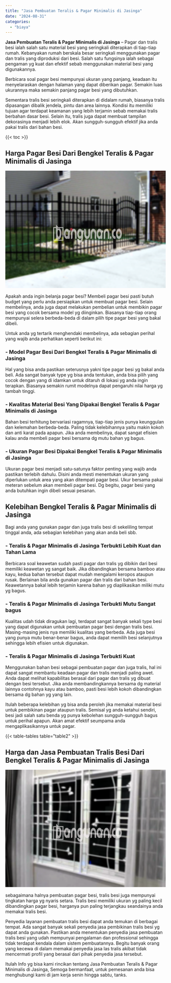```yaml
---
title: "Jasa Pembuatan Teralis & Pagar Minimalis di Jasinga"
date: "2024-08-31"
categories: 
  - "biaya"
---
```


**Jasa Pembuatan Teralis & Pagar Minimalis di Jasinga** – Pagar dan tralis besi ialah salah satu material besi yang seringkali diterapkan di tiap-tiap rumah. Kebanyakan rumah berskala besar seringkali menggunakan pagar dan tralis yang diproduksi dari besi. Salah satu fungsinya ialah sebagai pengaman yg kuat dan efektif sebab menggunakan material besi yang digunakannya.

Berbicara soal pagar besi mempunyai ukuran yang panjang, keadaan itu menyelaraskan dengan halaman yang dapat diberikan pagar. Semakin luas ukurannya maka semakin panjang pagar besi yang dibutuhkan.

Sementara tralis besi seringkali diterapkan di didalam rumah, biasanya tralis dipasangan dibalik jendela, pintu dan area lainnya. Kondisi itu memiliki tujuan agar terdapat keamanan yang lebih terjamin sebab memakai tralis berbahan dasar besi. Selain itu, tralis juga dapat membuat tampilan dekorasinya menjadi lebih elok. Akan sungguh-sungguh efektif jika anda pakai tralis dari bahan besi.

{{< toc >}}

## Harga Pagar Besi Dari Bengkel Teralis & Pagar Minimalis di Jasinga

![Jasa Pembuatan Teralis & Pagar Minimalis di Jasinga](/images/pagar-minimalis-murah-67.png)

Apakah anda ingin belanja pagar besi? Membeli pagar besi pasti butuh budget yang perlu anda persiapkan untuk membuat pagar besi. Selain membelinya, anda juga dapat melakukan pembelian untuk membikin pagar besi yang cocok bersama model yg diinginkan. Biasanya tiap-tiap orang mempunyai selera berbeda-beda di dalam pilih tipe pagar besi yang bakal dibeli.

Untuk anda yg tertarik menghendaki membelinya, ada sebagian perihal yang wajib anda perhatikan seperti berikut ini:
### \- Model Pagar Besi Dari Bengkel Teralis & Pagar Minimalis di Jasinga

Hal yang bisa anda pastikan seterusnya yakni tipe pagar besi yg bakal anda beli. Ada sangat banyak type yg bisa anda tentukan, anda bisa pilih yang cocok dengan yang di idamkan untuk ditaruh di lokasi yg anda ingin terapkan. Biasanya semakin rumit modelnya dapat pengaruhi nilai harga yg tambah tinggi.

### \- Kwalitas Material Besi Yang Dipakai Bengkel Teralis & Pagar Minimalis di Jasinga

Bahan besi terhitung bervariasi ragamnya, tiap-tiap jenis punya keunggulan dan kelemahan berbeda-beda. Paling tidak kelebihannya yaitu makin kokoh dan anti karat pada apapun. Jika anda membelinya, dapat sangat efisien kalau anda membeli pagar besi bersama dg mutu bahan yg bagus.

### \- Ukuran Pagar Besi Dipakai Bengkel Teralis & Pagar Minimalis di Jasinga

Ukuran pagar besi menjadi satu-satunya faktor penting yang wajib anda pastikan terlebih dahulu. Disini anda mesti menentukan ukuran yang diperlukan untuk area yang akan ditempati pagar besi. Ukur bersama pakai meteran sebelum akan membeli pagar besi. Dg begitu, pagar besi yang anda butuhkan ingin dibeli sesuai pesanan.

## Kelebihan Bengkel Teralis & Pagar Minimalis di Jasinga

Bagi anda yang gunakan pagar dan juga tralis besi di sekeliling tempat tinggal anda, ada sebagian kelebihan yang akan anda beli sbb.

### \- Teralis & Pagar Minimalis di Jasinga Terbukti Lebih Kuat dan Tahan Lama

Berbicara soal keawetan sudah pasti pagar dan tralis yg dibikin dari besi memiliki keawetan yg sangat baik. Jika dibandingkan bersama bamboo atau kayu, kedua bahan tersebut dapat mudah mengalami keropos ataupun rusak. Berlainan bila anda gunakan pagar dan tralis dari bahan besi. Keawetannya bakal lebih terjamin karena bahan yg diaplikasikan miliki mutu yg bagus.

### \- Teralis & Pagar Minimalis di Jasinga Terbukti Mutu Sangat bagus

Kualitas udah tidak diragukan lagi, terdapat sangat banyak sekali type besi yang dapat digunakan untuk pembuatan pagar besi dengan tralis besi. Masing-masing jenis nya memiliki kualitas yang berbeda. Ada juga besi yang punya mutu benar-benar bagus, anda dapat memilih besi selanjutnya sehingga lebih efisien untuk digunakan.

### \- Teralis & Pagar Minimalis di Jasinga Terbukti Kuat

Menggunakan bahan besi sebagai pembuatan pagar dan juga tralis, hal ini dapat sangat membantu keadaan pagar dan tralis menjadi paling awet. Anda dapat melihat kapabilitas berasal dari pagar dan tralis yg dibuat dengan besi tersebut. Jika anda membandingkannya bersama dg material lainnya contohnya kayu atau bamboo, pasti besi lebih kokoh dibandingkan bersama dg bahan yg yang lain.

Itulah beberapa kelebihan yg bisa anda peroleh jika memakai material besi untuk pembikinan pagar ataupun tralis. Semisal yg anda ketahui sendiri, besi jadi salah satu benda yg punya kebolehan sungguh-sungguh bagus untuk perihal apapun. Akan amat efektif seumpama anda mengaplikasikannya untuk pagar.

{{< table-tables table="table2" >}}

## Harga dan Jasa Pembuatan Tralis Besi Dari Bengkel Teralis & Pagar Minimalis di Jasinga

![Jasa Pembuatan Teralis & Pagar Minimalis di Jasinga](/images/teralis-minimalis-murah-21.png)

sebagaimana halnya pembuatan pagar besi, tralis besi juga mempunyai tingkatan harga yg nyaris setara. Tralis besi memiliki ukuran yg paling kecil dibandingkan pagar besi, harganya pun paling terjangkau seandainya anda memakai tralis besi.

Penyedia layanan pembuatan tralis besi dapat anda temukan di berbagai tempat. Ada sangat banyak sekali penyedia jasa pembikinan tralis besi yg dapat anda gunakan. Pastikan anda menentukan penyedia jasa pembuatan tralis besi yang udah mempunyai pengalaman dan professional sehingga tidak terdapat kendala dalam sistem pembuatannya. Begitu banyak orang yang kecewa di dalam memakai penyedia jasa las tralis akibat tidak mencermati profil yang berasal dari pihak penyedia jasa tersebut.

Itulah Info yg bisa kami rincikan tentang Jasa Pembuatan Teralis & Pagar Minimalis di Jasinga, Semoga bermanfaat, untuk pemesanan anda bisa menghubungi kami di jam kerja senin hingga sabtu, tanks.
